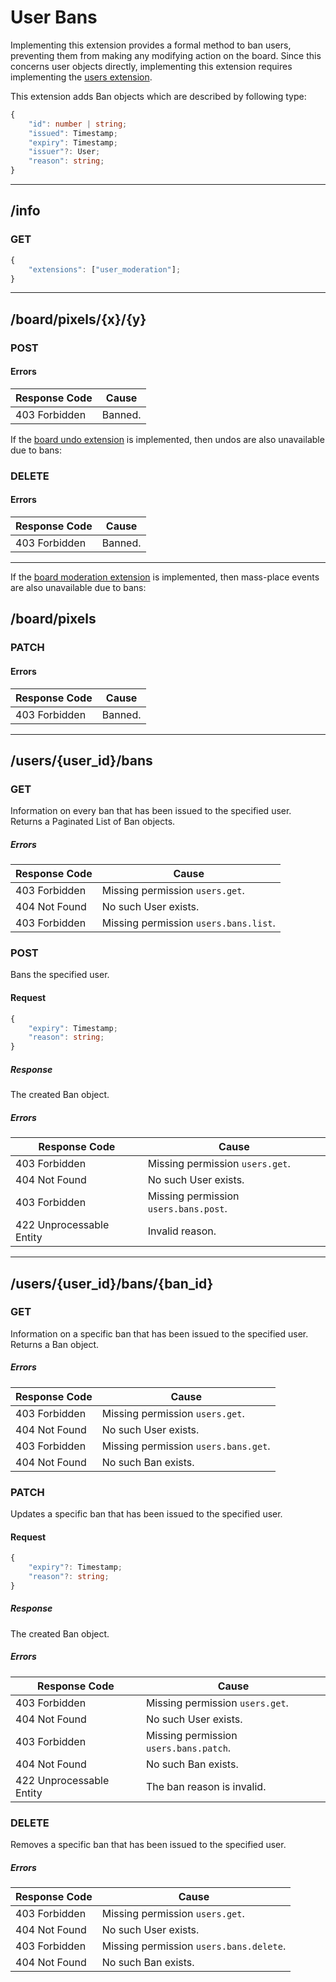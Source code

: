 User Bans
=========
Implementing this extension provides a formal method to ban users, preventing them from making any modifying action on the board.
Since this concerns user objects directly, implementing this extension requires implementing the [users extension](./users.md).

This extension adds Ban objects which are described by following type:
```typescript
{
	"id": number | string;
	"issued": Timestamp;
	"expiry": Timestamp;
	"issuer"?: User;
	"reason": string;
}
```

--------------------------------------------------------------------------------

## /info
### GET
```typescript
{
	"extensions": ["user_moderation"];
}
```

--------------------------------------------------------------------------------

## /board/pixels/{x}/{y}
### POST
#### Errors
| Response Code | Cause   |
|---------------|---------|
| 403 Forbidden | Banned. |

If the [board undo extension](./board_undo.md) is implemented, then undos are also unavailable due to bans:
### DELETE
#### Errors
| Response Code | Cause   |
|---------------|---------|
| 403 Forbidden | Banned. |

--------------------------------------------------------------------------------

If the [board moderation extension](./board_undo.md) is implemented, then mass-place events are also unavailable due to bans:
## /board/pixels
### PATCH
#### Errors
| Response Code | Cause   |
|---------------|---------|
| 403 Forbidden | Banned. |

--------------------------------------------------------------------------------

## /users/{user_id}/bans
### GET
Information on every ban that has been issued to the specified user.
Returns a Paginated List of Ban objects.
##### Errors
| Response Code            | Cause                                 |
|--------------------------|---------------------------------------|
| 403 Forbidden            | Missing permission `users.get`.       |
| 404 Not Found            | No such User exists.                  |
| 403 Forbidden            | Missing permission `users.bans.list`. |

### POST
Bans the specified user.
#### Request
```typescript
{
	"expiry": Timestamp;
	"reason": string;
}
```
##### Response
The created Ban object.
##### Errors
| Response Code            | Cause                                 |
|--------------------------|---------------------------------------|
| 403 Forbidden            | Missing permission `users.get`.       |
| 404 Not Found            | No such User exists.                  |
| 403 Forbidden            | Missing permission `users.bans.post`. |
| 422 Unprocessable Entity | Invalid reason.                       |

--------------------------------------------------------------------------------

## /users/{user_id}/bans/{ban_id}
### GET
Information on a specific ban that has been issued to the specified user.
Returns a Ban object.
##### Errors
| Response Code | Cause                                |
|---------------|--------------------------------------|
| 403 Forbidden | Missing permission `users.get`.      |
| 404 Not Found | No such User exists.                 |
| 403 Forbidden | Missing permission `users.bans.get`. |
| 404 Not Found | No such Ban exists.                  |

### PATCH
Updates a specific ban that has been issued to the specified user.
#### Request
```typescript
{
	"expiry"?: Timestamp;
	"reason"?: string;
}
```
##### Response
The created Ban object.
##### Errors
| Response Code            | Cause                                  |
|--------------------------|----------------------------------------|
| 403 Forbidden            | Missing permission `users.get`.        |
| 404 Not Found            | No such User exists.                   |
| 403 Forbidden            | Missing permission `users.bans.patch`. |
| 404 Not Found            | No such Ban exists.                    |
| 422 Unprocessable Entity | The ban reason is invalid.             |

### DELETE
Removes a specific ban that has been issued to the specified user.
##### Errors
| Response Code | Cause                                   |
|---------------|-----------------------------------------|
| 403 Forbidden | Missing permission `users.get`.         |
| 404 Not Found | No such User exists.                    |
| 403 Forbidden | Missing permission `users.bans.delete`. |
| 404 Not Found | No such Ban exists.                     |
